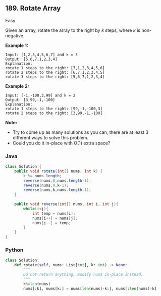## 189. Rotate Array

Easy

Given an array, rotate the array to the right by *k* steps, where *k* is non-negative.

**Example 1:**

```
Input: [1,2,3,4,5,6,7] and k = 3
Output: [5,6,7,1,2,3,4]
Explanation:
rotate 1 steps to the right: [7,1,2,3,4,5,6]
rotate 2 steps to the right: [6,7,1,2,3,4,5]
rotate 3 steps to the right: [5,6,7,1,2,3,4]
```

**Example 2:**

```
Input: [-1,-100,3,99] and k = 2
Output: [3,99,-1,-100]
Explanation: 
rotate 1 steps to the right: [99,-1,-100,3]
rotate 2 steps to the right: [3,99,-1,-100]
```

**Note:**

- Try to come up as many solutions as you can, there are at least 3 different ways to solve this problem.
- Could you do it in-place with O(1) extra space?

### Java

````java
class Solution {
    public void rotate(int[] nums, int k) {
        k %= nums.length;
        reverse(nums,0,nums.length-1);
        reverse(nums,0,k-1);
        reverse(nums,k,nums.length-1);
    }
    
    public void reverse(int[] nums, int i, int j){
        while(i<j){
            int temp = nums[i];
            nums[i++] = nums[j];
            nums[j--] = temp;
        }
    }
}
````
### Python
```python
class Solution:
    def rotate(self, nums: List[int], k: int) -> None:
        """
        Do not return anything, modify nums in-place instead.
        """
        k%=len(nums)
        nums[:k], nums[k:] = nums[len(nums)-k:], nums[:len(nums)-k]
```


